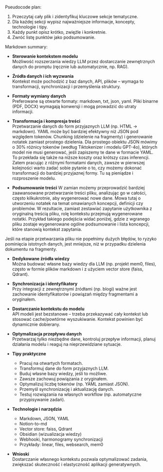 Pseudocode plan:
1. Przeczytaj cały plik i zidentyfikuj kluczowe sekcje tematyczne.
2. Dla każdej sekcji wypisz najważniejsze informacje, koncepty, technologie i tipy.
3. Każdy punkt opisz krótko, zwięźle i konkretnie.
4. Zwróć listę punktów jako podsumowanie.

Markdown summary:

- **Sterowanie kontekstem modelu**  
  Możliwość rozszerzania wiedzy LLM przez dostarczanie zewnętrznych danych do promptu (ręcznie lub automatycznie, np. RAG).

- **Źródła danych i ich wyzwania**  
  Kontekst może pochodzić z baz danych, API, plików – wymaga to transformacji, synchronizacji i przemyślenia struktury.

- **Formaty wymiany danych**  
  Preferowane są otwarte formaty: markdown, txt, json, yaml. Pliki binarne (PDF, DOCX) wymagają konwersji i mogą prowadzić do utraty informacji. 

- **Transformacja i kompresja treści**  
  Przetwarzanie danych do form przyjaznych LLM (np. HTML → markdown). YAML może być bardziej efektywny niż JSON pod względem tokenów. Chunking (dzielenie na fragmenty) i generowanie notatek zamiast prostego dzielenia. Dla prostego obiektu JSON mówimy o 30% różnicy tokenów (według Tiktokenizer i modelu GPT-4o), których model nie musi generować, jeśli zapiszemy te dane w formacie YAML. To przekłada się także na niższe koszty oraz krótszy czas inferencji. Zatem pracując z różnymi formatami danych, zawsze w pierwszej kolejności warto zadać sobie pytanie o to, czy możemy dokonać transformacji do bardziej przyjaznej formy. Tu są pieniądze i rozproszenie modelu.

- **Podsumowanie treści**
  W zamian możemy przeprowadzić bardziej zaawansowane przetwarzanie treści pliku, analizując go w całości, często kilkukrotnie, aby wygenerować nowe dane. Mowa tutaj o utworzeniu notatek na temat omawianych koncepcji, definicji czy problemów. W rezultacie, zamiast zestawiać zapytanie użytkownika z oryginalną treścią pliku, rolę kontekstu przejmują wygenerowane notatki. Przykład takiego podejścia widać poniżej, gdzie z wgranego pliku zostaje wygenerowane ogólne podsumowanie i lista koncepcji, które stanowią kontekst zapytania.

Jeśli na etapie przetwarzania pliku nie popełnimy dużych błędów, to ryzyko pominięcia istotnych danych, jest mniejsze, niż w przypadku dzielenia dokumentu na fragmenty.

- **Dedykowane źródła wiedzy**  
  Można budować własne bazy wiedzy dla LLM (np. projekt mem0, files), często w formie plików markdown i z użyciem vector store (faiss, Qdrant).

- **Synchronizacja i identyfikatory**  
  Przy integracji z zewnętrznymi źródłami (np. blogi) ważne jest zachowanie identyfikatorów i powiązań między fragmentami a oryginałem.

- **Dostarczanie kontekstu do modelu**  
  API modeli jest bezstanowe – trzeba przekazywać cały kontekst lub stosować cache/powtórne wyszukiwanie. Kontekst powinien być dynamicznie dobierany.

- **Optymalizacja przepływu danych**  
  Przetwarzaj tylko niezbędne dane, kontroluj przepływ informacji, planuj działania modelu i reaguj na nieprzewidziane sytuacje.

- **Tipy praktyczne**  
  - Pracuj na otwartych formatach.
  - Transformuj dane do form przyjaznych LLM.
  - Buduj własne bazy wiedzy, jeśli to możliwe.
  - Zawsze zachowuj powiązania z oryginałem.
  - Optymalizuj liczbę tokenów (np. YAML zamiast JSON).
  - Przemyśl synchronizację i aktualizację danych.
  - Testuj rozwiązania na własnych workflow (np. automatyczne przypisywanie zadań).

- **Technologie i narzędzia**  
  - Markdown, JSON, YAML
  - Notion-to-md
  - Vector store: faiss, Qdrant
  - Obsidian (wizualizacja wiedzy)
  - Webhooki, harmonogramy synchronizacji
  - Przykłady: linear, files, websearch, mem0

- **Wnioski**  
  Dostarczanie własnego kontekstu pozwala optymalizować zadania, zwiększać skuteczność i elastyczność aplikacji generatywnych.